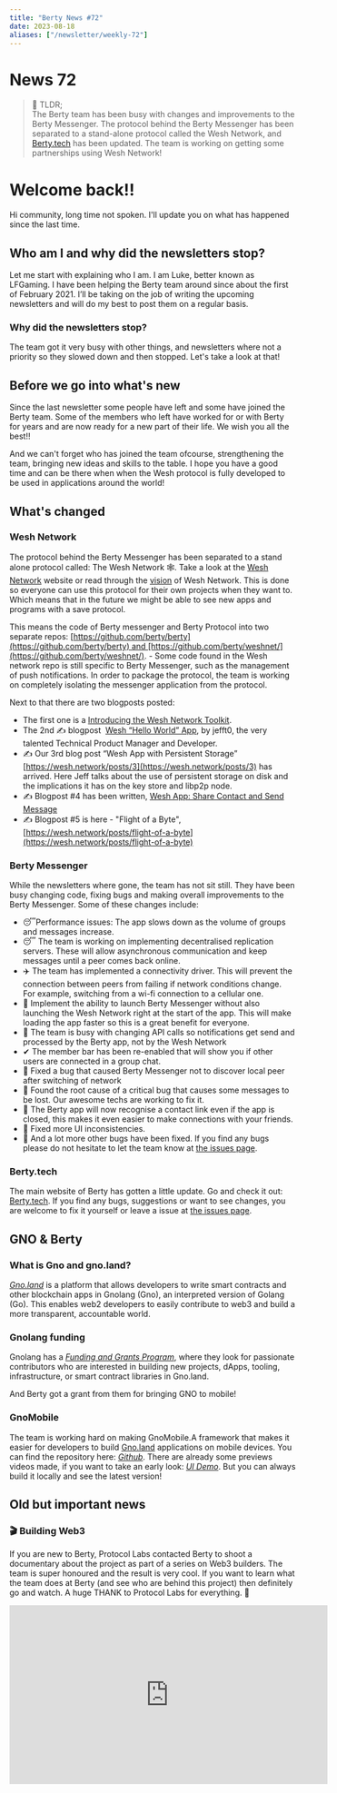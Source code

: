```yaml
---
title: "Berty News #72"
date: 2023-08-18
aliases: ["/newsletter/weekly-72"]
---
```


# News 72


> 📰 TLDR; </br>
 The Berty team has been busy with changes and improvements to the Berty Messenger. The protocol behind the Berty Messenger has been separated to a stand-alone protocol called the Wesh Network, and [Berty.tech](http://www.berty.tech) has been updated. The team is working on getting some partnerships using Wesh Network!


# **Welcome back!!**

Hi community, long time not spoken. I'll update you on what has happened since the last time.

## **Who am I and why did the newsletters stop?**

Let me start with explaining who I am.
I am Luke, better known as LFGaming. I have been helping the Berty team around since about the first of February 2021. I’ll be taking on the job of writing the upcoming newsletters and will do my best to post them on a regular basis.

### **Why did the newsletters stop?**

The team got it very busy with other things, and newsletters where not a priority so they slowed down and then stopped. Let's take a look at that!

## **Before we go into what's new**

Since the last newsletter some people have left and some have joined the Berty team. Some of the members who left have worked for or with Berty for years and are now ready for a new part of their life. We wish you all the best!!

And we can't forget who has joined the team ofcourse, strengthening the team, bringing new ideas and skills to the table. I hope you have a good time and can be there when when the Wesh protocol is fully developed to be used in applications around the world!

## **What's changed**

### **Wesh Network**

The protocol behind the Berty Messenger has been separated to a stand alone protocol called: The Wesh Network 🕸. Take a look at the [Wesh Network](https://wesh.network/) website or read through the [vision](https://wesh.network/vision) of Wesh Network.  This is done so everyone can use this protocol for their own projects when they want to. Which means that in the future we might be able to see new apps and programs with a save protocol.

This means the code of Berty messenger and Berty Protocol into two separate repos: [https://github.com/berty/berty](https://github.com/berty/berty) and [https://github.com/berty/weshnet/](https://github.com/berty/weshnet/). -   Some code found in the Wesh network repo is still specific to Berty Messenger, such as the management of push notifications. In order to package the protocol, the team is working on completely isolating the messenger application from the protocol.

Next to that there are two blogposts posted:

- The first one is a [Introducing the Wesh Network Toolkit](https://wesh.network/posts/introducing-the-wesh-network-toolkit).
- The 2nd ✍️ blogpost  [Wesh “Hello World” App](https://wesh.network/posts/wesh-hello-world-app), by jefft0, the very talented Technical Product Manager and Developer.
- ✍️ Our 3rd blog post “Wesh App with Persistent Storage” [https://wesh.network/posts/3](https://wesh.network/posts/3) has arrived. Here Jeff talks about the use of persistent storage on disk and the implications it has on the key store and libp2p node.
- ✍️ Blogpost #4 has been written, [Wesh App: Share Contact and Send Message](https://wesh.network/posts/share-contact-and-send-message)
- ✍️ Blogpost #5 is here - "Flight of a Byte", [https://wesh.network/posts/flight-of-a-byte](https://wesh.network/posts/flight-of-a-byte)

### **Berty Messenger**

While the newsletters where gone, the team has not sit still. They have been busy changing code, fixing bugs and making overall improvements to the Berty Messenger. Some of these changes include:

- 😴Performance issues: The app slows down as the volume of groups and messages increase.
- 😴 The team is working on implementing decentralised replication servers. These will allow asynchronous communication and keep messages until a peer comes back online.
- ✈️ The team has implemented a connectivity driver. This will prevent the connection between peers from failing if network conditions change. For example, switching from a wi-fi connection to a cellular one.
- 👻 Implement the ability to launch Berty Messenger without also launching the Wesh Network right at the start of the app. This will make loading the app faster so this is a great benefit for everyone.
- 🔔 The team is busy with changing API calls so notifications get send and processed by the Berty app, not by the Wesh Network
- ✔ The member bar has been re-enabled that will show you if other users are connected in a group chat.
- 🐛 Fixed a bug that caused Berty Messenger not to discover local peer after switching of network
- 🐛 Found the root cause of a critical bug that causes some messages to be lost. Our awesome techs are working to fix it.
- 🔗 The Berty app will now recognise a contact link even if the app is closed, this makes it even easier to make connections with your friends.
- 🦋 Fixed more UI inconsistencies.
- 🐛 And a lot more other bugs have been fixed.
If you find any bugs please do not hesitate to let the team know at [the issues page](https://github.com/berty/berty/issues).

### **Berty.tech**

The main website of Berty has gotten a little update. Go and check it out: [Berty.tech](https://berty.tech/). If you find any bugs, suggestions or want to see changes, you are welcome to fix it yourself or leave a issue at [the issues page](https://github.com/berty/www.berty.tech/issues).

## **GNO & Berty**

### ****What is Gno and gno.land?****

*[Gno.land](https://gno.land/)* is a platform that allows developers to write smart contracts and other blockchain apps in Gnolang (Gno), an interpreted version of Golang (Go). This enables web2 developers to easily contribute to web3 and build a more transparent, accountable world.

### ****Gnolang funding****

Gnolang has a [*Funding and Grants Program*](https://github.com/gnolang/ecosystem-fund-grants), where they look for passionate contributors who are interested in building new projects, dApps, tooling, infrastructure, or smart contract libraries in Gno.land.

And Berty got a grant from them for bringing GNO to mobile!

### ****GnoMobile****

The team is working hard on making GnoMobile.A framework that makes it easier for developers to build [Gno.land](http://Gno.land) applications on mobile devices. You can find the repository here: *[Github](https://github.com/gnolang/gnomobile)*. There are already some previews videos made, if you want to take an early look: *[UI Demo](https://www.loom.com/share/9537299635564761bc3a6d627411e33a)*. But you can always build it locally and see the latest version!

## **Old but important news**

### 🎬 **Building Web3**

If you are new to Berty, Protocol Labs contacted Berty to shoot a documentary about the project as part of a series on Web3 builders. The team is super honoured and the result is very cool.
If you want to learn what the team does at Berty (and see who are behind this project) then definitely go and watch.
A huge THANK to Protocol Labs for everything. 💙
<iframe width="560" height="315" src="https://www.youtube-nocookie.com/embed/cC-tXnMyiBc" title="YouTube video player" frameborder="0" allow="accelerometer; autoplay; clipboard-write; encrypted-media; gyroscope; picture-in-picture; web-share" allowfullscreen></iframe>